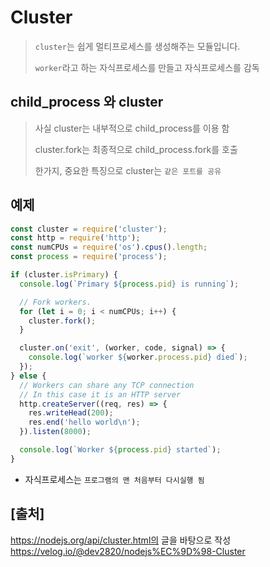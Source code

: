 # **Cluster**

> `cluster`는 쉽게 멀티프로세스를 생성해주는 모듈입니다.
>
> `worker`라고 하는 자식프로세스를 만들고 자식프로세스를 감독

## child_process 와 cluster

> 사실 cluster는 내부적으로 child_process를 이용 함  
>
> cluster.fork는 최종적으로 child_process.fork를 호출
>
> 한가지, 중요한 특징으로 cluster는 `같은 포트를 공유`

## 예제

```javascript
const cluster = require('cluster');
const http = require('http');
const numCPUs = require('os').cpus().length;
const process = require('process');

if (cluster.isPrimary) {
  console.log(`Primary ${process.pid} is running`);

  // Fork workers.
  for (let i = 0; i < numCPUs; i++) {
    cluster.fork();
  }

  cluster.on('exit', (worker, code, signal) => {
    console.log(`worker ${worker.process.pid} died`);
  });
} else {
  // Workers can share any TCP connection
  // In this case it is an HTTP server
  http.createServer((req, res) => {
    res.writeHead(200);
    res.end('hello world\n');
  }).listen(8000);

  console.log(`Worker ${process.pid} started`);
}
```

- 자식프로세스는 `프로그램의 맨 처음부터 다시실행 됨`

## [출처]  
https://nodejs.org/api/cluster.html의 글을 바탕으로 작성  
https://velog.io/@dev2820/nodejs%EC%9D%98-Cluster